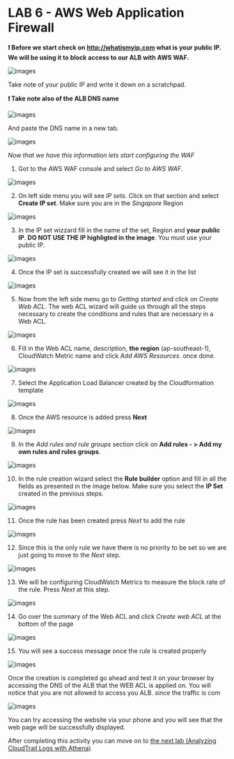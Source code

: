 # LAB 6 - AWS Web Application Firewall

**:heavy_exclamation_mark: Before we start check on http://whatismyip.com what is your public IP. We will be using it to block access to our ALB with AWS WAF.**

![images](images/0-whatismyip.png)

Take note of your public IP and write it down on a scratchpad.

**:heavy_exclamation_mark: Take note also of the ALB DNS name**

![images](images/alb-dns.png)

And paste the DNS name in a new tab.

![images](images/website.png)

*Now that we have this information lets start configuring the WAF*

1)  Got to the AWS WAF console and select *Go to AWS WAF*.

![images](images/0364236d876a9d7f3448dc62b86b5a07.png)

2) On left side menu you will see *IP sets*. Click on that section and select **Create IP set**. Make sure you are in the *Singapore* Region

![images](images/0-1-create-ip-set.png)

3) In the IP set wizzard fill in the name of the set, Region and **your public IP**. **DO NOT USE THE IP highligted in the image**. You must use your public IP.

![images](images/0-2-IP-set.png)

4) Once the IP set is successfully created we will see it in the list

![images](images/0-3-success-ip-list.png)

5)  Now from the left side menu go to *Getting started* and click on *Create Web ACL*. The web ACL wizard will guide us through all
    the steps necessary to create the conditions and rules that are necessary in a Web ACL.

![images](images/2-Create-Web-ACL.png)

6)  Fill in the Web ACL name, description, **the region** (ap-southeast-1), CloudWatch Metric name  and click *Add AWS Resources*.
    once done.

![images](images/3-Name-the-Rule-Add-resource.png)

7) Select the Application Load Balancer created by the Cloudformation template

![images](images/3-1-add-alb.png)

8)  Once the AWS resource is added press **Next**

![images](images/4-Press-Next.png)

9)  In the *Add rules and rule groups* section click on **Add rules - > Add my own rules and rules groups**.

![images](images/5-add-rule.png)

10)  In the rule creation wizard select the **Rule builder** option and fill in all the fields as presented in the image below. Make sure you select the **IP Set** created in the previous steps.

![images](images/6-add-rule-content.png)

11)  Once the rule has been created press *Next* to add the rule

![images](images/7-add-rules-to-groups.png)

12)  Since this is the only rule we have there is no priority to be set so we are just going to move to the *Next* step.

![images](images/8-set-rule-priority.png)

13)  We will be configuring CloudWatch Metrics to measure the block rate of the rule. Press *Next* at this step.

![images](images/9-Configure-metrics.png)

14)  Go over the summary of the Web ACL and click *Create web ACL* at the bottom of the page

![images](images/10-create-web-acl.png)

15) You will see a success message once the rule is created properly

![images](images/11-completed.png)

Once the creation is completed go ahead and test it on your browser by accessing the DNS of the ALB that the WEB ACL is applied on. You will
notice that you are not allowed to access you ALB. since the traffic is com

![images](images/7205543d7b9f5e8b063fbe3a4b715446.png)

You can try accessing the website via your phone and you will see that the web page will be successfully displayed.

After completing this activity you can move on to [the next lab (Analyzing CloudTrail Logs with Athena)](../07-CT-Athena-Lab/README.md)

